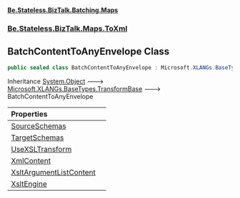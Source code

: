 #### [Be.Stateless.BizTalk.Batching.Maps](README.md 'README')
### [Be.Stateless.BizTalk.Maps.ToXml](Be.Stateless.BizTalk.Maps.ToXml.md 'Be.Stateless.BizTalk.Maps.ToXml')

## BatchContentToAnyEnvelope Class

```csharp
public sealed class BatchContentToAnyEnvelope : Microsoft.XLANGs.BaseTypes.TransformBase
```

Inheritance [System.Object](https://docs.microsoft.com/en-us/dotnet/api/System.Object 'System.Object') &#129106; [Microsoft.XLANGs.BaseTypes.TransformBase](https://docs.microsoft.com/en-us/dotnet/api/Microsoft.XLANGs.BaseTypes.TransformBase 'Microsoft.XLANGs.BaseTypes.TransformBase') &#129106; BatchContentToAnyEnvelope

| Properties | |
| :--- | :--- |
| [SourceSchemas](BatchContentToAnyEnvelope.SourceSchemas.md 'Be.Stateless.BizTalk.Maps.ToXml.BatchContentToAnyEnvelope.SourceSchemas') | |
| [TargetSchemas](BatchContentToAnyEnvelope.TargetSchemas.md 'Be.Stateless.BizTalk.Maps.ToXml.BatchContentToAnyEnvelope.TargetSchemas') | |
| [UseXSLTransform](BatchContentToAnyEnvelope.UseXSLTransform.md 'Be.Stateless.BizTalk.Maps.ToXml.BatchContentToAnyEnvelope.UseXSLTransform') | |
| [XmlContent](BatchContentToAnyEnvelope.XmlContent.md 'Be.Stateless.BizTalk.Maps.ToXml.BatchContentToAnyEnvelope.XmlContent') | |
| [XsltArgumentListContent](BatchContentToAnyEnvelope.XsltArgumentListContent.md 'Be.Stateless.BizTalk.Maps.ToXml.BatchContentToAnyEnvelope.XsltArgumentListContent') | |
| [XsltEngine](BatchContentToAnyEnvelope.XsltEngine.md 'Be.Stateless.BizTalk.Maps.ToXml.BatchContentToAnyEnvelope.XsltEngine') | |
